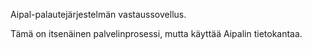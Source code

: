 Aipal-palautejärjestelmän vastaussovellus.

Tämä on itsenäinen palvelinprosessi, mutta käyttää Aipalin tietokantaa.

